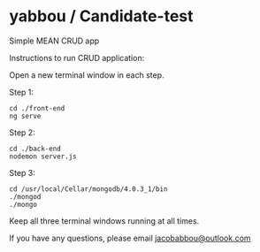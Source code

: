 # yabbou / Candidate-test
Simple MEAN CRUD app

Instructions to run CRUD application:

Open a new terminal window in each step.

Step 1:
```
cd ./front-end
ng serve
```

Step 2:
```
cd ./back-end
nodemon server.js
```

Step 3:
```
cd /usr/local/Cellar/mongodb/4.0.3_1/bin
./mongod
./mongo
```
Keep all three terminal windows running at all times.

If you have any questions, please email jacobabbou@outlook.com
